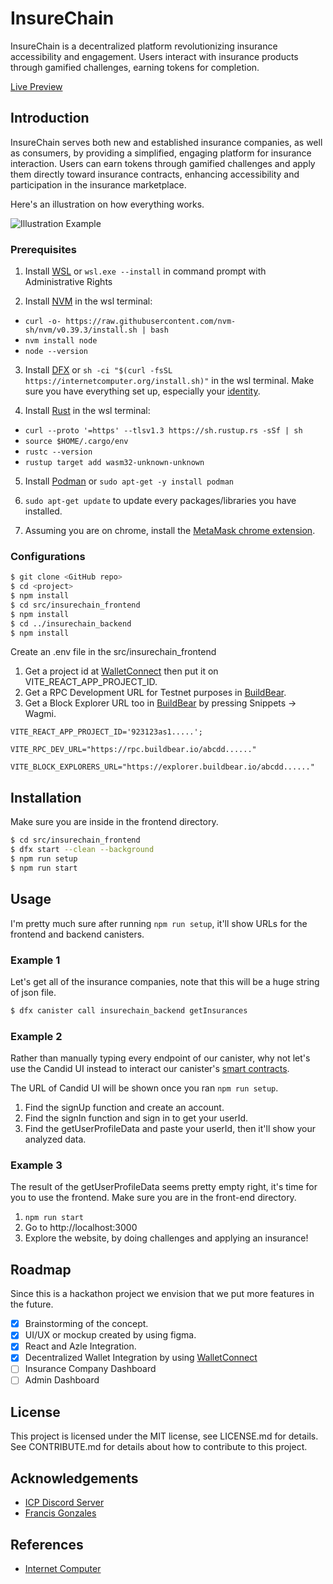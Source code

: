 # InsureChain

InsureChain is a decentralized platform revolutionizing insurance accessibility and engagement. Users interact with insurance products through gamified challenges, earning tokens for completion.

[Live Preview](https://u5vvv-oyaaa-aaaak-qigka-cai.icp0.io/)

## Introduction

InsureChain serves both new and established insurance companies, as well as consumers, by providing a simplified, engaging platform for insurance interaction. Users can earn tokens through gamified challenges and apply them directly toward insurance contracts, enhancing accessibility and participation in the insurance marketplace.

Here's an illustration on how everything works.

![Illustration Example](https://res.cloudinary.com/dop8qsdej/image/upload/v1714843473/my-uploads/architecture_fiyhqh.png)

### Prerequisites

1. Install [WSL](https://ubuntu.com/desktop/wsl) or `wsl.exe --install` in command prompt with Administrative Rights

2. Install [NVM](https://github.com/nvm-sh/nvm) in the wsl terminal:

- `curl -o- https://raw.githubusercontent.com/nvm-sh/nvm/v0.39.3/install.sh | bash`
- `nvm install node`
- `node --version`

3. Install [DFX](https://internetcomputer.org/docs/current/developer-docs/getting-started/install/) or `sh -ci "$(curl -fsSL https://internetcomputer.org/install.sh)"` in the wsl terminal. Make sure you have everything set up, especially your [identity](https://internetcomputer.org/docs/current/developer-docs/developer-tools/cli-tools/cli-reference/dfx-identity).

4. Install [Rust](https://www.digitalocean.com/community/tutorials/install-rust-on-ubuntu-linux) in the wsl terminal:

- `curl --proto '=https' --tlsv1.3 https://sh.rustup.rs -sSf | sh`
- `source $HOME/.cargo/env`
- `rustc --version`
- `rustup target add wasm32-unknown-unknown`

5. Install [Podman](https://podman.io/) or `sudo apt-get -y install podman`

6. `sudo apt-get update` to update every packages/libraries you have installed.

7. Assuming you are on chrome, install the [MetaMask chrome extension](https://chromewebstore.google.com/detail/metamask/nkbihfbeogaeaoehlefnkodbefgpgknn).

### Configurations

```bash
$ git clone <GitHub repo>
$ cd <project>
$ npm install
$ cd src/insurechain_frontend
$ npm install
$ cd ../insurechain_backend
$ npm install
```

Create an .env file in the src/insurechain_frontend

1. Get a project id at [WalletConnect](https://walletconnect.com/) then put it on VITE_REACT_APP_PROJECT_ID.
2. Get a RPC Development URL for Testnet purposes in [BuildBear](buildbear.io).
3. Get a Block Explorer URL too in [BuildBear](buildbear.io) by pressing Snippets -> Wagmi.

```env
VITE_REACT_APP_PROJECT_ID='923123as1.....';

VITE_RPC_DEV_URL="https://rpc.buildbear.io/abcdd......"

VITE_BLOCK_EXPLORERS_URL="https://explorer.buildbear.io/abcdd......"
```

## Installation

Make sure you are inside in the frontend directory.

```bash
$ cd src/insurechain_frontend
$ dfx start --clean --background
$ npm run setup
$ npm run start
```

## Usage

I'm pretty much sure after running `npm run setup`, it'll show URLs for the frontend and backend canisters.

### Example 1

Let's get all of the insurance companies, note that this will be a huge string of json file.

```bash
$ dfx canister call insurechain_backend getInsurances
```

### Example 2

Rather than manually typing every endpoint of our canister, why not let's use the Candid UI instead to interact our canister's [smart contracts](https://internetcomputer.org/how-it-works/smart-contracts-serve-the-web/).

The URL of Candid UI will be shown once you ran `npm run setup`.

1. Find the signUp function and create an account.
2. Find the signIn function and sign in to get your userId.
3. Find the getUserProfileData and paste your userId, then it'll show your analyzed data.

### Example 3

The result of the getUserProfileData seems pretty empty right, it's time for you to use the frontend. Make sure you are in the front-end directory.

1. `npm run start`
2. Go to http://localhost:3000
3. Explore the website, by doing challenges and applying an insurance!

## Roadmap

Since this is a hackathon project we envision that we put more features in the future.

- [x] Brainstorming of the concept.
- [x] UI/UX or mockup created by using figma.
- [x] React and Azle Integration.
- [x] Decentralized Wallet Integration by using [WalletConnect](walletconnect.com)
- [ ] Insurance Company Dashboard
- [ ] Admin Dashboard

## License

This project is licensed under the MIT license, see LICENSE.md for details. See CONTRIBUTE.md for details about how to contribute to this project.

## Acknowledgements

- [ICP Discord Server](https://discord.gg/sAhCT32H) 
- [Francis Gonzales](https://github.com/FGonzales-Dev)

## References

- [Internet Computer](https://internetcomputer.org)
